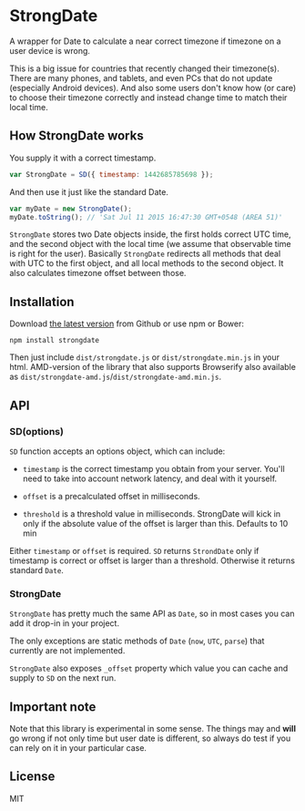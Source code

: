 # StrongDate

A wrapper for Date to calculate a near correct timezone if timezone on a user device is wrong.

This is a big issue for countries that recently changed their timezone(s). There are many phones, and tablets, and even PCs that do not update (especially Android devices). 
And also some users don't know how (or care) to choose their timezone correctly and instead change time to match their local time. 

## How StrongDate works

You supply it with a correct timestamp.

```js
var StrongDate = SD({ timestamp: 1442685785698 });
```

And then use it just like the standard Date.

```js
var myDate = new StrongDate();
myDate.toString(); // 'Sat Jul 11 2015 16:47:30 GMT+0548 (AREA 51)'
```

`StrongDate` stores two Date objects inside, the first holds correct UTC time, and the second object with the local time (we assume that observable time is right for the user).
Basically `StrongDate` redirects all methods that deal with UTC to the first object, and all local methods to the second object.
It also calculates timezone offset between those.

## Installation

Download [the latest version](https://github.com/Alex7Kom/StrongDate/releases/latest) from Github or use npm or Bower:

```
npm install strongdate
```

Then just include `dist/strongdate.js` or `dist/strongdate.min.js` in your html. AMD-version of the library that also supports Browserify also available as `dist/strongdate-amd.js`/`dist/strongdate-amd.min.js`.

## API

### SD(options)

`SD` function accepts an options object, which can include:

* `timestamp` is the correct timestamp you obtain from your server. You'll need to take into account network latency, and deal with it yourself.

* `offset` is a precalculated offset in milliseconds.

* `threshold` is a threshold value in milliseconds. StrongDate will kick in only if the absolute value of the offset is larger than this. Defaults to 10 min

Either `timestamp` or `offset` is required.
`SD` returns `StrondDate` only if timestamp is correct or offset is larger than a threshold. Otherwise it returns standard `Date`.

### StrongDate

`StrongDate` has pretty much the same API as `Date`, so in most cases you can add it drop-in in your project.

The only exceptions are static methods of `Date` (`now`, `UTC`, `parse`) that currently are not implemented.

`StrongDate` also exposes `_offset` property which value you can cache and supply to `SD` on the next run.

## Important note

Note that this library is experimental in some sense. The things may and __will__ go wrong if not only time but user date is different, so always do test if you can rely on it in your particular case.

## License

MIT
